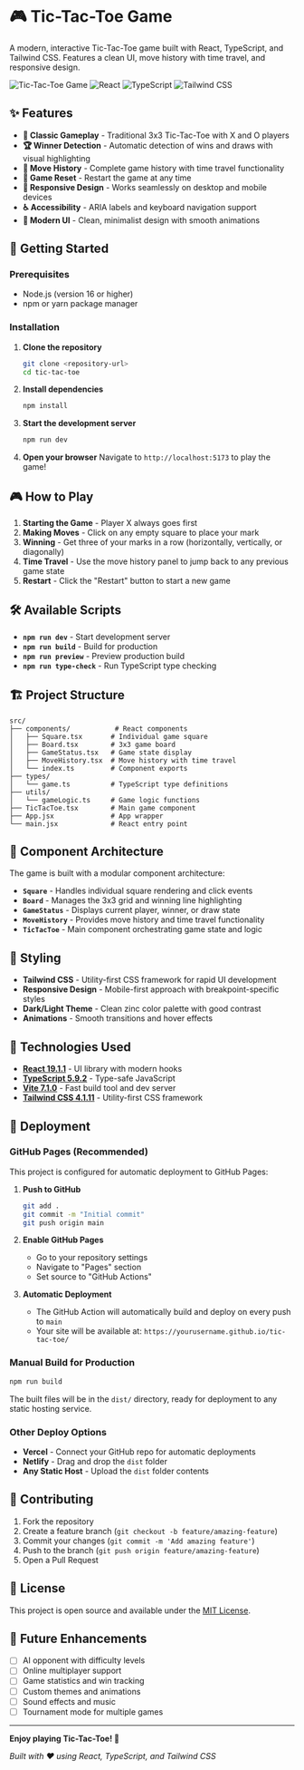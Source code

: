 # 🎮 Tic-Tac-Toe Game

A modern, interactive Tic-Tac-Toe game built with React, TypeScript, and Tailwind CSS. Features a clean UI, move history with time travel, and responsive design.

![Tic-Tac-Toe Game](https://img.shields.io/badge/Game-Tic--Tac--Toe-blue)
![React](https://img.shields.io/badge/React-19.1.1-61dafb)
![TypeScript](https://img.shields.io/badge/TypeScript-5.9.2-3178c6)
![Tailwind CSS](https://img.shields.io/badge/Tailwind%20CSS-4.1.11-38bdf8)

## ✨ Features

- **🎯 Classic Gameplay** - Traditional 3x3 Tic-Tac-Toe with X and O players
- **🏆 Winner Detection** - Automatic detection of wins and draws with visual highlighting
- **📜 Move History** - Complete game history with time travel functionality
- **🔄 Game Reset** - Restart the game at any time
- **📱 Responsive Design** - Works seamlessly on desktop and mobile devices
- **♿ Accessibility** - ARIA labels and keyboard navigation support
- **🎨 Modern UI** - Clean, minimalist design with smooth animations

## 🚀 Getting Started

### Prerequisites

- Node.js (version 16 or higher)
- npm or yarn package manager

### Installation

1. **Clone the repository**
   ```bash
   git clone <repository-url>
   cd tic-tac-toe
   ```

2. **Install dependencies**
   ```bash
   npm install
   ```

3. **Start the development server**
   ```bash
   npm run dev
   ```

4. **Open your browser**
   Navigate to `http://localhost:5173` to play the game!

## 🎮 How to Play

1. **Starting the Game** - Player X always goes first
2. **Making Moves** - Click on any empty square to place your mark
3. **Winning** - Get three of your marks in a row (horizontally, vertically, or diagonally)
4. **Time Travel** - Use the move history panel to jump back to any previous game state
5. **Restart** - Click the "Restart" button to start a new game

## 🛠️ Available Scripts

- **`npm run dev`** - Start development server
- **`npm run build`** - Build for production
- **`npm run preview`** - Preview production build
- **`npm run type-check`** - Run TypeScript type checking

## 🏗️ Project Structure

```
src/
├── components/           # React components
│   ├── Square.tsx       # Individual game square
│   ├── Board.tsx        # 3x3 game board
│   ├── GameStatus.tsx   # Game state display
│   ├── MoveHistory.tsx  # Move history with time travel
│   └── index.ts         # Component exports
├── types/
│   └── game.ts          # TypeScript type definitions
├── utils/
│   └── gameLogic.ts     # Game logic functions
├── TicTacToe.tsx        # Main game component
├── App.jsx              # App wrapper
└── main.jsx             # React entry point
```

## 🧩 Component Architecture

The game is built with a modular component architecture:

- **`Square`** - Handles individual square rendering and click events
- **`Board`** - Manages the 3x3 grid and winning line highlighting
- **`GameStatus`** - Displays current player, winner, or draw state
- **`MoveHistory`** - Provides move history and time travel functionality
- **`TicTacToe`** - Main component orchestrating game state and logic

## 🎨 Styling

- **Tailwind CSS** - Utility-first CSS framework for rapid UI development
- **Responsive Design** - Mobile-first approach with breakpoint-specific styles
- **Dark/Light Theme** - Clean zinc color palette with good contrast
- **Animations** - Smooth transitions and hover effects

## 🔧 Technologies Used

- **[React 19.1.1](https://react.dev/)** - UI library with modern hooks
- **[TypeScript 5.9.2](https://www.typescriptlang.org/)** - Type-safe JavaScript
- **[Vite 7.1.0](https://vitejs.dev/)** - Fast build tool and dev server
- **[Tailwind CSS 4.1.11](https://tailwindcss.com/)** - Utility-first CSS framework

## 🚀 Deployment

### GitHub Pages (Recommended)

This project is configured for automatic deployment to GitHub Pages:

1. **Push to GitHub**
   ```bash
   git add .
   git commit -m "Initial commit"
   git push origin main
   ```

2. **Enable GitHub Pages**
   - Go to your repository settings
   - Navigate to "Pages" section
   - Set source to "GitHub Actions"

3. **Automatic Deployment**
   - The GitHub Action will automatically build and deploy on every push to `main`
   - Your site will be available at: `https://yourusername.github.io/tic-tac-toe/`

### Manual Build for Production

```bash
npm run build
```

The built files will be in the `dist/` directory, ready for deployment to any static hosting service.

### Other Deploy Options

- **Vercel** - Connect your GitHub repo for automatic deployments
- **Netlify** - Drag and drop the `dist` folder
- **Any Static Host** - Upload the `dist` folder contents

## 🤝 Contributing

1. Fork the repository
2. Create a feature branch (`git checkout -b feature/amazing-feature`)
3. Commit your changes (`git commit -m 'Add amazing feature'`)
4. Push to the branch (`git push origin feature/amazing-feature`)
5. Open a Pull Request

## 📝 License

This project is open source and available under the [MIT License](LICENSE).

## 🎯 Future Enhancements

- [ ] AI opponent with difficulty levels
- [ ] Online multiplayer support
- [ ] Game statistics and win tracking
- [ ] Custom themes and animations
- [ ] Sound effects and music
- [ ] Tournament mode for multiple games

---

**Enjoy playing Tic-Tac-Toe! 🎉**

*Built with ❤️ using React, TypeScript, and Tailwind CSS*
